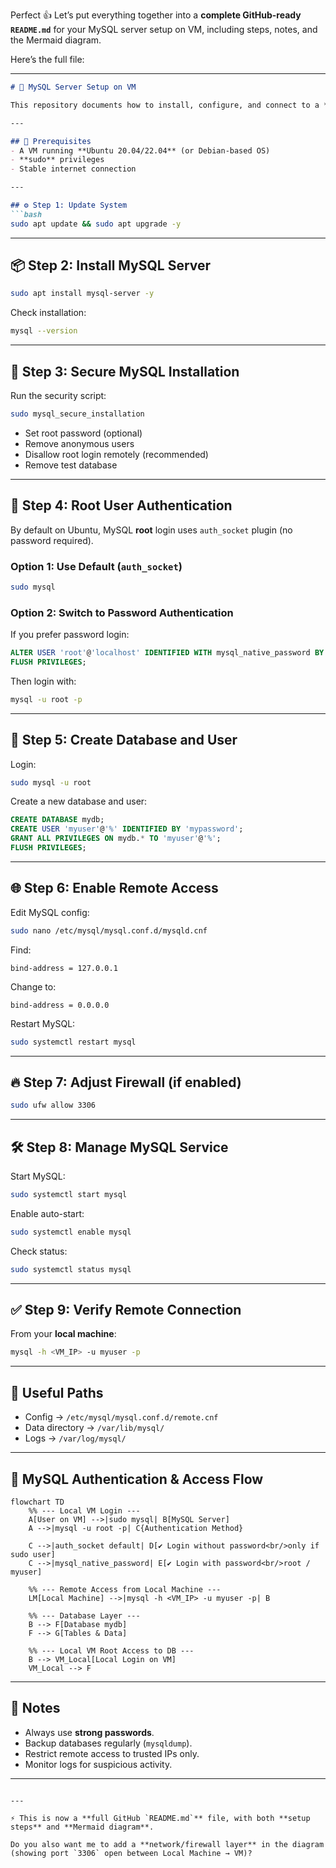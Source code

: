 Perfect 👍 Let’s put everything together into a **complete GitHub-ready `README.md`** for your MySQL server setup on VM, including steps, notes, and the Mermaid diagram.

Here’s the full file:

---

````markdown
# 🚀 MySQL Server Setup on VM

This repository documents how to install, configure, and connect to a **MySQL Server** running on a Virtual Machine (VM).  

---

## 📌 Prerequisites
- A VM running **Ubuntu 20.04/22.04** (or Debian-based OS)  
- **sudo** privileges  
- Stable internet connection  

---

## ⚙️ Step 1: Update System
```bash
sudo apt update && sudo apt upgrade -y
````

---

## 📦 Step 2: Install MySQL Server

```bash
sudo apt install mysql-server -y
```

Check installation:

```bash
mysql --version
```

---

## 🔐 Step 3: Secure MySQL Installation

Run the security script:

```bash
sudo mysql_secure_installation
```

* Set root password (optional)
* Remove anonymous users
* Disallow root login remotely (recommended)
* Remove test database

---

## 👤 Step 4: Root User Authentication

By default on Ubuntu, MySQL **root** login uses `auth_socket` plugin (no password required).

### Option 1: Use Default (`auth_socket`)

```bash
sudo mysql
```

### Option 2: Switch to Password Authentication

If you prefer password login:

```sql
ALTER USER 'root'@'localhost' IDENTIFIED WITH mysql_native_password BY 'your_strong_password';
FLUSH PRIVILEGES;
```

Then login with:

```bash
mysql -u root -p
```

---

## 📂 Step 5: Create Database and User

Login:

```bash
sudo mysql -u root
```

Create a new database and user:

```sql
CREATE DATABASE mydb;
CREATE USER 'myuser'@'%' IDENTIFIED BY 'mypassword';
GRANT ALL PRIVILEGES ON mydb.* TO 'myuser'@'%';
FLUSH PRIVILEGES;
```

---

## 🌐 Step 6: Enable Remote Access

Edit MySQL config:

```bash
sudo nano /etc/mysql/mysql.conf.d/mysqld.cnf
```

Find:

```
bind-address = 127.0.0.1
```

Change to:

```
bind-address = 0.0.0.0
```

Restart MySQL:

```bash
sudo systemctl restart mysql
```

---

## 🔥 Step 7: Adjust Firewall (if enabled)

```bash
sudo ufw allow 3306
```

---

## 🛠️ Step 8: Manage MySQL Service

Start MySQL:

```bash
sudo systemctl start mysql
```

Enable auto-start:

```bash
sudo systemctl enable mysql
```

Check status:

```bash
sudo systemctl status mysql
```

---

## ✅ Step 9: Verify Remote Connection

From your **local machine**:

```bash
mysql -h <VM_IP> -u myuser -p
```

---

## 📂 Useful Paths

* Config → `/etc/mysql/mysql.conf.d/remote.cnf`
* Data directory → `/var/lib/mysql/`
* Logs → `/var/log/mysql/`

---

## 🔎 MySQL Authentication & Access Flow

```mermaid
flowchart TD
    %% --- Local VM Login ---
    A[User on VM] -->|sudo mysql| B[MySQL Server]
    A -->|mysql -u root -p| C{Authentication Method}

    C -->|auth_socket default| D[✔ Login without password<br/>only if sudo user]
    C -->|mysql_native_password| E[✔ Login with password<br/>root / myuser]

    %% --- Remote Access from Local Machine ---
    LM[Local Machine] -->|mysql -h <VM_IP> -u myuser -p| B

    %% --- Database Layer ---
    B --> F[Database mydb]
    F --> G[Tables & Data]

    %% --- Local VM Root Access to DB ---
    B --> VM_Local[Local Login on VM]
    VM_Local --> F
```

---

## 📝 Notes

* Always use **strong passwords**.
* Backup databases regularly (`mysqldump`).
* Restrict remote access to trusted IPs only.
* Monitor logs for suspicious activity.

---

```

---

⚡ This is now a **full GitHub `README.md`** file, with both **setup steps** and **Mermaid diagram**.  

Do you also want me to add a **network/firewall layer** in the diagram (showing port `3306` open between Local Machine → VM)?
```
